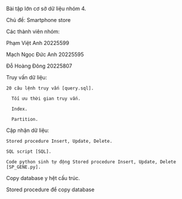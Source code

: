 Bài tập lớn cơ sở dữ liệu nhóm 4.

Chủ đề: Smartphone store

Các thành viên nhóm:

  Phạm Việt Anh        20225599  
  
  Mạch Ngọc Đức Anh    20225595
  
  Đỗ Hoàng Đông        20225807 
  
Truy vấn dữ liệu:

    20 câu lệnh truy vấn [query.sql].
    
      Tối ưu thời gian truy vấn.
      
      Index.
      
      Partition.
      
Cập nhận dữ liệu:

    Stored procedure Insert, Update, Delete.
    
    SQL script [SQL].
    
    Code python sinh tự động Stored procedure Insert, Update, Delete [SP_GENE.py].
    
Copy database y hệt cấu trúc.

Stored procedure để copy database
